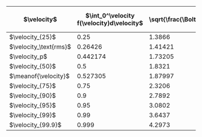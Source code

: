 | $\velocity$             | $\int_0^\velocity f(\velocity)d\velocity$ | $\velocity / \sqrt{\frac{\BoltzmannConstant\temperature}{\mass}}$ | $\velocity / \velocity_p$ |                           | $\velocity / \meanof{\velocity}$ |                            | $\velocity / \velocity_\text{rms}$ |                                |
|--------------------------|-----------------------------------------------|-------------------------------------------------------------------------|-----------------------------|---------------------------|-------------------------------------|----------------------------|---------------------------------------|--------------------------------|
| $\velocity_{25}$        | 0.25                                          | 1.3866                                                                  | 0.800554                    |                           | 0.737564                            |                            | 0.980474                              |                                |
| $\velocity_\text{rms}$ | 0.26426                                       | 1.41421                                                                 | 0.816497                    | $\approx\sqrt{2/3}$     | 0.752253                            | $\approx\sqrt{16/9\pi}$ | 1.0                                   |                                |
| $\velocity_p$           | 0.442174                                      | 1.73205                                                                 | 1.0                         |                           | 0.921318                            | $\approx\sqrt{8/3\pi}$  | 1.22474                               | $\approx\sqrt{3/2}$          |
| $\velocity_{50}$        | 0.5                                           | 1.8321                                                                  | 1.05776                     |                           | 0.974536                            |                            | 1.29549                               |                                |
| $\meanof{\velocity}$   | 0.527305                                      | 1.87997                                                                 | 1.0854                      | $\approx\sqrt{3\pi/8}$ | 1.0                                 |                            | 1.32934                               | $\approx\sqrt{9\pi/16\pi}$ |
| $\velocity_{75}$        | 0.75                                          | 2.3206                                                                  | 1.3398                      |                           | 1.23438                             |                            | 1.64091                               |                                |
| $\velocity_{90}$        | 0.9                                           | 2.7892                                                                  | 1.61035                     |                           | 1.48364                             |                            | 1.97226                               |                                |
| $\velocity_{95}$        | 0.95                                          | 3.0802                                                                  | 1.77835                     |                           | 1.63843                             |                            | 2.17803                               |                                |
| $\velocity_{99}$        | 0.99                                          | 3.6437                                                                  | 2.10369                     |                           | 1.93817                             |                            | 2.57648                               |                                |
| $\velocity_{99.9}$      | 0.999                                         | 4.2973                                                                  | 2.48105                     |                           | 2.28583                             |                            | 3.03865                               |                                |
